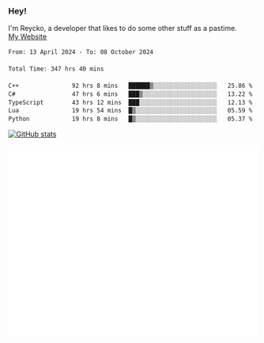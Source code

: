 ### Hey!
I'm Reycko, a developer that likes to do some other stuff as a pastime.  
[My Website](https://reycko.root.sx)

<!--START_SECTION:wakasection-->

```txt
From: 13 April 2024 - To: 08 October 2024

Total Time: 347 hrs 40 mins

C++               92 hrs 8 mins   ██████▒░░░░░░░░░░░░░░░░░░   25.86 %
C#                47 hrs 6 mins   ███▒░░░░░░░░░░░░░░░░░░░░░   13.22 %
TypeScript        43 hrs 12 mins  ███░░░░░░░░░░░░░░░░░░░░░░   12.13 %
Lua               19 hrs 54 mins  █▒░░░░░░░░░░░░░░░░░░░░░░░   05.59 %
Python            19 hrs 8 mins   █▒░░░░░░░░░░░░░░░░░░░░░░░   05.37 %
```

<!--END_SECTION:wakasection-->

[![GitHub stats](https://github-readme-stats.vercel.app/api?username=Reycko&show_icons=true&theme=dark&hide_title=true&count_private=true)](https://github.com/anuraghazra/github-readme-stats)

![Metrics](/github-metrics.svg)
